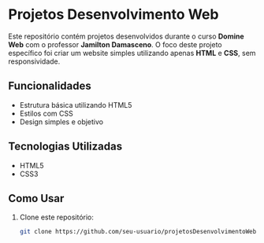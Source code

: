 # Projetos Desenvolvimento Web

Este repositório contém projetos desenvolvidos durante o curso **Domine Web** com o professor **Jamilton Damasceno**. O foco deste projeto específico foi criar um website simples utilizando apenas **HTML** e **CSS**, sem responsividade.

## Funcionalidades
- Estrutura básica utilizando HTML5
- Estilos com CSS
- Design simples e objetivo

## Tecnologias Utilizadas
- HTML5
- CSS3

## Como Usar
1. Clone este repositório:
   ```bash
   git clone https://github.com/seu-usuario/projetosDesenvolvimentoWeb.git
